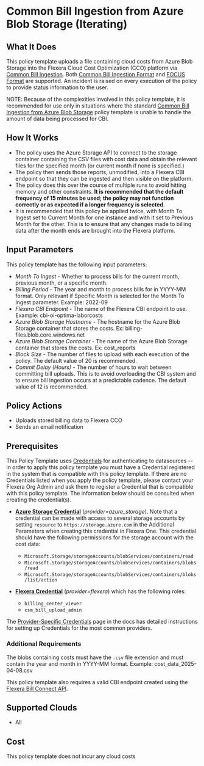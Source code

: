 # Common Bill Ingestion from Azure Blob Storage (Iterating)

## What It Does

This policy template uploads a file containing cloud costs from Azure Blob Storage into the Flexera Cloud Cost Optimization (CCO) platform via [Common Bill Ingestion](https://docs.flexera.com/flexera/EN/Optima/OptimaBillConnectConfigsCBI.htm). Both [Common Bill Ingestion Format](https://docs.flexera.com/flexera/EN/Optima/OptimaBillConnectConfigsCBIDefaultFormat.htm) and [FOCUS Format](https://docs.flexera.com/flexera/EN/Optima/FOCUS.htm) are supported. An incident is raised on every execution of the policy to provide status information to the user.

NOTE: Because of the complexities involved in this policy template, it is recommended for use only in situations where the standard [Common Bill Ingestion from Azure Blob Storage](https://github.com/flexera-public/policy_templates/tree/master/cost/flexera/cco/cbi_ingestion_azure_blob) policy template is unable to handle the amount of data being processed for CBI.

## How It Works

- The policy uses the Azure Storage API to connect to the storage container containing the CSV files with cost data and obtain the relevant files for the specified month (or current month if none is specified.)
- The policy then sends those reports, unmodified, into a Flexera CBI endpoint so that they can be ingested and then visible on the platform.
- The policy does this over the course of multiple runs to avoid hitting memory and other constraints. **It is recommended that the default frequency of 15 minutes be used; the policy may not function correctly or as expected if a longer frequency is selected.**
- It is recommended that this policy be applied twice, with Month To Ingest set to Current Month for one instance and with it set to Previous Month for the other. This is to ensure that any changes made to billing data after the month ends are brought into the Flexera platform.

## Input Parameters

This policy template has the following input parameters:

- *Month To Ingest* - Whether to process bills for the current month, previous month, or a specific month.
- *Billing Period* - The year and month to process bills for in YYYY-MM format. Only relevant if Specific Month is selected for the Month To Ingest parameter. Example: 2022-09
- *Flexera CBI Endpoint* - The name of the Flexera CBI endpoint to use. Example: cbi-oi-optima-laborcosts
- *Azure Blob Storage Hostname* - The hostname for the Azure Blob Storage container that stores the costs. Ex: billing-files.blob.core.windows.net
- *Azure Blob Storage Container* - The name of the Azure Blob Storage container that stores the costs. Ex: cost_reports
- *Block Size* - The number of files to upload with each execution of the policy. The default value of 20 is recommended.
- *Commit Delay (Hours)* - The number of hours to wait between committing bill uploads. This is to avoid overloading the CBI system and to ensure bill ingestion occurs at a predictable cadence. The default value of 12 is recommended.

## Policy Actions

- Uploads stored billing data to Flexera CCO
- Sends an email notification

## Prerequisites

This Policy Template uses [Credentials](https://docs.flexera.com/flexera/EN/Automation/ManagingCredentialsExternal.htm) for authenticating to datasources -- in order to apply this policy template you must have a Credential registered in the system that is compatible with this policy template. If there are no Credentials listed when you apply the policy template, please contact your Flexera Org Admin and ask them to register a Credential that is compatible with this policy template. The information below should be consulted when creating the credential(s).

- [**Azure Storage Credential**](https://docs.flexera.com/flexera/EN/Automation/ProviderCredentials.htm#automationadmin_1982464505_1121576) (*provider=azure_storage*). Note that a credential can be made with access to several storage accounts by setting `resource` to `https://storage.azure.com` in the Additional Parameters when creating this credential in Flexera One. This credential should have the following permissions for the storage account with the cost data:
  - `Microsoft.Storage/storageAccounts/blobServices/containers/read`
  - `Microsoft.Storage/storageAccounts/blobServices/containers/blobs/read`
  - `Microsoft.Storage/storageAccounts/blobServices/containers/blobs/list/action`

- [**Flexera Credential**](https://docs.flexera.com/flexera/EN/Automation/ProviderCredentials.htm) (*provider=flexera*) which has the following roles:
  - `billing_center_viewer`
  - `csm_bill_upload_admin`

The [Provider-Specific Credentials](https://docs.flexera.com/flexera/EN/Automation/ProviderCredentials.htm) page in the docs has detailed instructions for setting up Credentials for the most common providers.

### Additional Requirements

The blobs containing costs must have the `.csv` file extension and must contain the year and month in YYYY-MM format. Example: cost_data_2025-04-08.csv

This policy template also requires a valid CBI endpoint created using the [Flexera Bill Connect API](https://reference.rightscale.com/optima-bill/#/CBIBillConnects/CBIBillConnects_create).

## Supported Clouds

- All

## Cost

This policy template does not incur any cloud costs
